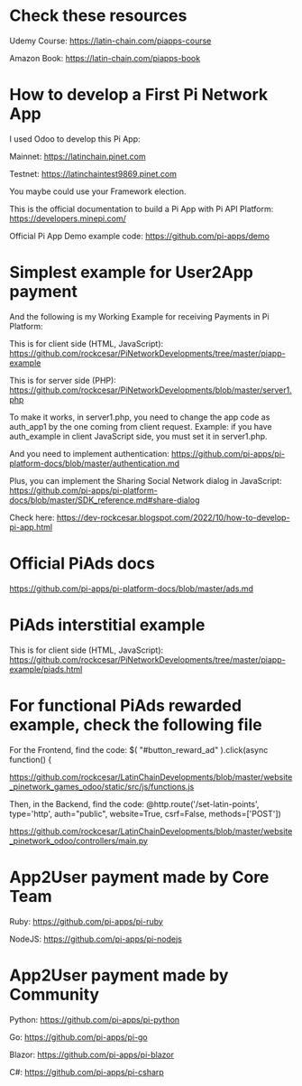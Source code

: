 # Check these resources

Udemy Course:
https://latin-chain.com/piapps-course

Amazon Book:
https://latin-chain.com/piapps-book

# How to develop a First Pi Network App

I used Odoo to develop this Pi App:

Mainnet: https://latinchain.pinet.com

Testnet: https://latinchaintest9869.pinet.com

You maybe could use your Framework election.

This is the official documentation to build a Pi App with Pi API Platform:
https://developers.minepi.com/

Official Pi App Demo example code:
https://github.com/pi-apps/demo

# Simplest example for User2App payment

And the following is my Working Example for receiving Payments in Pi Platform:

This is for client side (HTML, JavaScript):
https://github.com/rockcesar/PiNetworkDevelopments/tree/master/piapp-example

This is for server side (PHP):
https://github.com/rockcesar/PiNetworkDevelopments/blob/master/server1.php

To make it works, in server1.php, you need to change the app code as auth_app1
by the one coming from client request. Example: if you have auth_example
in client JavaScript side, you must set it in server1.php.

And you need to implement authentication:
https://github.com/pi-apps/pi-platform-docs/blob/master/authentication.md

Plus, you can implement the Sharing Social Network dialog in JavaScript:
https://github.com/pi-apps/pi-platform-docs/blob/master/SDK_reference.md#share-dialog

Check here:
https://dev-rockcesar.blogspot.com/2022/10/how-to-develop-pi-app.html

# Official PiAds docs

https://github.com/pi-apps/pi-platform-docs/blob/master/ads.md

# PiAds interstitial example

This is for client side (HTML, JavaScript):
https://github.com/rockcesar/PiNetworkDevelopments/tree/master/piapp-example/piads.html

# For functional PiAds rewarded example, check the following file

For the Frontend, find the code: $( "#button_reward_ad" ).click(async function() {

https://github.com/rockcesar/LatinChainDevelopments/blob/master/website_pinetwork_games_odoo/static/src/js/functions.js

Then, in the Backend, find the code: @http.route('/set-latin-points', type='http', auth="public", website=True, csrf=False, methods=['POST'])

https://github.com/rockcesar/LatinChainDevelopments/blob/master/website_pinetwork_odoo/controllers/main.py

# App2User payment made by Core Team

Ruby: https://github.com/pi-apps/pi-ruby

NodeJS: https://github.com/pi-apps/pi-nodejs

# App2User payment made by Community

Python: https://github.com/pi-apps/pi-python

Go: https://github.com/pi-apps/pi-go

Blazor: https://github.com/pi-apps/pi-blazor

C#: https://github.com/pi-apps/pi-csharp

